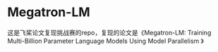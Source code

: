 # Megatron-LM
这是飞桨论文复现挑战赛的repo，复现的论文是《Megatron-LM: Training Multi-Billion Parameter Language Models Using Model Parallelism 》
